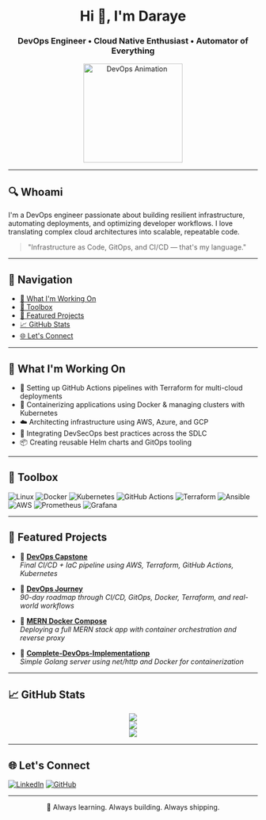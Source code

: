 <h1 align="center">Hi 👋, I'm Daraye</h1>
<h3 align="center">DevOps Engineer • Cloud Native Enthusiast • Automator of Everything</h3>

<p align="center">
  <img src="https://media.giphy.com/media/qgQUggAC3Pfv687qPC/giphy.gif" width="200" alt="DevOps Animation" />
</p>

---

## 🔍 Whoami

I'm a DevOps engineer passionate about building resilient infrastructure, automating deployments, and optimizing developer workflows. I love translating complex cloud architectures into scalable, repeatable code.

> "Infrastructure as Code, GitOps, and CI/CD — that's my language."

---

## 🧭 Navigation

- [🚀 What I'm Working On](#-what-im-working-on)
- [🧰 Toolbox](#-toolbox)
- [🧪 Featured Projects](#-featured-projects)
- [📈 GitHub Stats](#-github-stats)
- [🌐 Let's Connect](#-lets-connect)

---

## 🚀 What I'm Working On

- 🔧 Setting up GitHub Actions pipelines with Terraform for multi-cloud deployments  
- 🐳 Containerizing applications using Docker & managing clusters with Kubernetes  
- ☁️ Architecting infrastructure using AWS, Azure, and GCP  
- 🔐 Integrating DevSecOps best practices across the SDLC  
- 📦 Creating reusable Helm charts and GitOps tooling  

---

## 🧰 Toolbox

![Linux](https://img.shields.io/badge/Linux-FCC624?style=flat&logo=linux&logoColor=black)
![Docker](https://img.shields.io/badge/Docker-2496ED?style=flat&logo=docker&logoColor=white)
![Kubernetes](https://img.shields.io/badge/Kubernetes-326CE5?style=flat&logo=kubernetes&logoColor=white)
![GitHub Actions](https://img.shields.io/badge/GitHub_Actions-2088FF?style=flat&logo=github-actions&logoColor=white)
![Terraform](https://img.shields.io/badge/Terraform-623CE4?style=flat&logo=terraform&logoColor=white)
![Ansible](https://img.shields.io/badge/Ansible-EE0000?style=flat&logo=ansible&logoColor=white)
![AWS](https://img.shields.io/badge/AWS-232F3E?style=flat&logo=amazon-aws&logoColor=white)
![Prometheus](https://img.shields.io/badge/Prometheus-E6522C?style=flat&logo=prometheus&logoColor=white)
![Grafana](https://img.shields.io/badge/Grafana-F46800?style=flat&logo=grafana&logoColor=white)

---

## 🧪 Featured Projects

- 🔗 [**DevOps Capstone**](https://github.com/daraye-tech/devops-capstone-project)  
  _Final CI/CD + IaC pipeline using AWS, Terraform, GitHub Actions, Kubernetes_

- 🔗 [**DevOps Journey**](https://github.com/daraye-tech/devops-journey)  
  _90-day roadmap through CI/CD, GitOps, Docker, Terraform, and real-world workflows_

- 🔗 [**MERN Docker Compose**](https://github.com/daraye-tech/MERN-docker-compose)  
  _Deploying a full MERN stack app with container orchestration and reverse proxy_

- 🔗 [**Complete-DevOps-Implementationp**](https://github.com/daraye-tech/Complete-DevOps-Implementation)  
  _Simple Golang server using net/http and Docker for containerization_

---

## 📈 GitHub Stats

<p align="center">
  <img src="https://github-readme-stats.vercel.app/api?username=daraye-tech&show_icons=true&theme=radical" />
  <br/>
  <img src="https://streak-stats.demolab.com?user=daraye-tech&theme=dark&hide_border=true" />
  <br/>
  <img src="https://github-profile-trophy.vercel.app/?username=daraye-tech&theme=darkhub&no-frame=true&row=1&column=6" />
</p>

---

## 🌐 Let's Connect

[![LinkedIn](https://img.shields.io/badge/LinkedIn-%230077B5.svg?style=flat&logo=linkedin&logoColor=white)](https://www.linkedin.com/in/dahirkhalif/)
[![GitHub](https://img.shields.io/badge/GitHub-100000?style=flat&logo=github&logoColor=white)](https://github.com/daraye-tech)

---

<p align="center">🧠 Always learning. Always building. Always shipping.</p>

